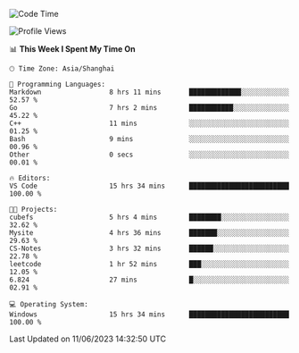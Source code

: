 <!--START_SECTION:waka-->
![Code Time](http://img.shields.io/badge/Code%20Time-984%20hrs%2057%20mins-blue)

![Profile Views](http://img.shields.io/badge/Profile%20Views-0-blue)

📊 **This Week I Spent My Time On** 

```text
🕑︎ Time Zone: Asia/Shanghai

💬 Programming Languages: 
Markdown                 8 hrs 11 mins       █████████████░░░░░░░░░░░░   52.57 % 
Go                       7 hrs 2 mins        ███████████░░░░░░░░░░░░░░   45.22 % 
C++                      11 mins             ░░░░░░░░░░░░░░░░░░░░░░░░░   01.25 % 
Bash                     9 mins              ░░░░░░░░░░░░░░░░░░░░░░░░░   00.96 % 
Other                    0 secs              ░░░░░░░░░░░░░░░░░░░░░░░░░   00.01 % 

🔥 Editors: 
VS Code                  15 hrs 34 mins      █████████████████████████   100.00 % 

🐱‍💻 Projects: 
cubefs                   5 hrs 4 mins        ████████░░░░░░░░░░░░░░░░░   32.62 % 
Mysite                   4 hrs 36 mins       ███████░░░░░░░░░░░░░░░░░░   29.63 % 
CS-Notes                 3 hrs 32 mins       ██████░░░░░░░░░░░░░░░░░░░   22.78 % 
leetcode                 1 hr 52 mins        ███░░░░░░░░░░░░░░░░░░░░░░   12.05 % 
6.824                    27 mins             █░░░░░░░░░░░░░░░░░░░░░░░░   02.91 % 

💻 Operating System: 
Windows                  15 hrs 34 mins      █████████████████████████   100.00 % 
```


 Last Updated on 11/06/2023 14:32:50 UTC
<!--END_SECTION:waka-->